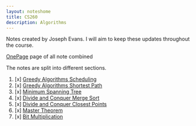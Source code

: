 ```yaml
---
layout: noteshome
title: CS260
description: Algorithms
---
```


Notes created by Joseph Evans. I will aim to keep these updates throughout the course.

[OnePage](./onePage.html) page of all note combined

The notes are split into different sections.

1. [x] [Greedy Algorithms Scheduling](Greedy_Algorithms_Scheduling.html)
2. [x] [Greedy Algorithms Shortest Path](Greedy_Algorithms_Shortest_Path.html)
3. [x] [Minimum Spanning Tree](Minimum_Spanning_Tree.html)
4. [x] [Divide and Conquer Merge Sort](Divide_and_Conquer_Merge_Sort.html)
5. [x] [Divide and Conquer Closest Points](Divide_and_Conquer_Closest_Points.html)
6. [x] [Master Theorem](Master_Theorem.html)
7. [x] [Bit Multiplication](Bit_Multiplication.html)


